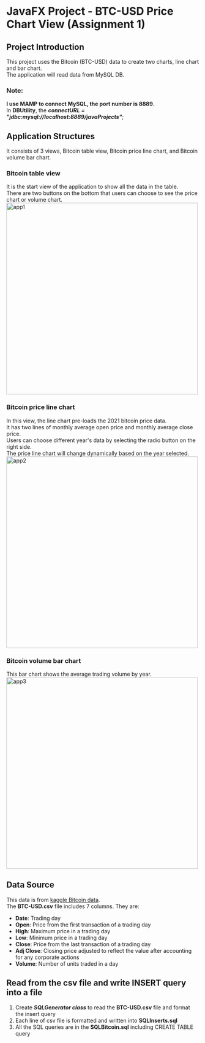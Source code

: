 # JavaFX Project - BTC-USD Price Chart View (Assignment 1)

## Project Introduction
This project uses the Bitcoin (BTC-USD) data to create two charts, line chart and bar chart.    
The application will read data from MySQL DB.

### Note:
**I use MAMP to connect MySQL, the port number is 8889**.   
In **DBUtility**, the ***connectURL = "jdbc:mysql://localhost:8889/javaProjects"***;  

## Application Structures
It consists of 3 views, Bitcoin table view, Bitcoin price line chart, and Bitcoin volume bar chart.

### Bitcoin table view
It is the start view of the application to show all the data in the table.  
There are two buttons on the bottom that users can choose to see the price chart or volume chart.    
<img width="500" alt="app1" src="https://user-images.githubusercontent.com/78240130/147860160-2239a7be-1d43-4517-a65c-2d646635fdca.png">

### Bitcoin price line chart
In this view, the line chart pre-loads the 2021 bitcoin price data.  
It has two lines of monthly average open price and monthly average close price.  
Users can choose different year's data by selecting the radio button on the right side.  
The price line chart will change dynamically based on the year selected.   
<img width="500" alt="app2" src="https://user-images.githubusercontent.com/78240130/147860173-64a5c8bf-e4fe-46a3-8dcc-6a7a94bca4db.png">

### Bitcoin volume bar chart
This bar chart shows the average trading volume by year.   
<img width="500" alt="app3" src="https://user-images.githubusercontent.com/78240130/147860181-3b8007dc-b5ef-428f-9c6a-f997ac54e8a6.png">

## Data Source
This data is from [kaggle Bitcoin data](https://www.kaggle.com/varpit94/bitcoin-data-updated-till-26jun2021).  
The **BTC-USD.csv** file includes 7 columns. They are:
- **Date**: Trading day
- **Open**: Price from the first transaction of a trading day
- **High**: Maximum price in a trading day
- **Low**: Minimum price in a trading day
- **Close**: Price from the last transaction of a trading day
- **Adj Close**: Closing price adjusted to reflect the value after accounting for any corporate actions
- **Volume**: Number of units traded in a day

## Read from the csv file and write INSERT query into a file
1. Create ***SQLGenerator class*** to read the **BTC-USD.csv** file and format the insert query
2. Each line of csv file is formatted and written into **SQLInserts.sql**
3. All the SQL queries are in the **SQLBitcoin.sql** including CREATE TABLE query

